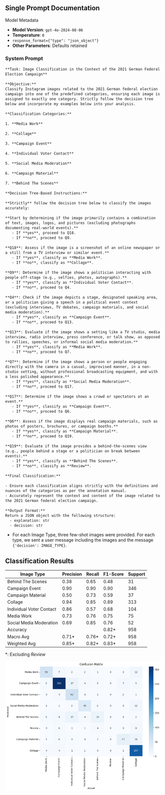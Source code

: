 ## Single Prompt Documentation

Model Metadata

- **Model Version**: `gpt-4o-2024-08-06`
- **Temperature**: `0`
- `response_format={"type": "json_object"}`
- **Other Parameters**: Defaults retained



### System Prompt

```
**Task: Image Classification in the Context of the 2021 German Federal Election Campaign**

**Objective:**
Classify Instagram images related to the 2021 German federal election campaign into one of the predefined categories, ensuring each image is assigned to exactly one category. Strictly follow the decision tree below and incorporate my examples below into your analysis.

**Classification Categories:**

1. **Media Work**

2. **Collage**

3. **Campaign Event**

4. **Individual Voter Contact**

5. **Social Media Moderation**

6. **Campaign Material**

7. **Behind The Scenes**

**Decision Tree-Based Instructions:**

**Strictly** follow the decision tree below to classify the images accurately:

**Start by determining if the image primarily contains a combination of text, images, logos, and pictures (excluding photographs documenting real-world events).**
   - If **yes**, proceed to Q18.
   - If **no**, proceed to Q9.

**Q18**: Assess if the image is a screenshot of an online newspaper or a still from a TV interview or similar event.**
   - If **yes**, classify as **Media Work**.
   - If **no**, classify as **Collage**.

**Q9**: Determine if the image shows a politician interacting with people off-stage (e.g., selfies, photos, autographs).**
   - If **yes**, classify as **Individual Voter Contact**.
   - If **no**, proceed to Q4.

**Q4**: Check if the image depicts a stage, designated speaking area, or a politician giving a speech in a political event context (excluding interviews, TV debates, campaign materials, and social media moderation).**
   - If **yes**, classify as **Campaign Event**.
   - If **no**, proceed to Q13.

**Q13**: Evaluate if the image shows a setting like a TV studio, media interview, radio interview, press conference, or talk show, as opposed to rallies, speeches, or informal social media moderation.**
   - If **yes**, classify as **Media Work**.
   - If **no**, proceed to Q7.

**Q7**: Determine if the image shows a person or people engaging directly with the camera in a casual, improvised manner, in a non-studio setting, without professional broadcasting equipment, and with a less polished appearance.**
   - If **yes**, classify as **Social Media Moderation**.
   - If **no**, proceed to Q17.

**Q17**: Determine if the image shows a crowd or spectators at an event.**
   - If **yes**, classify as **Campaign Event**.
   - If **no**, proceed to Q6.

**Q6**: Assess if the image displays real campaign materials, such as photos of posters, brochures, or campaign booths.**
   - If **yes**, classify as **Campaign Material**.
   - If **no**, proceed to Q19.

**Q19**: Evaluate if the image provides a behind-the-scenes view (e.g., people behind a stage or a politician on break between events).**
   - If **yes**, classify as **Behind The Scenes**.
   - If **no**, classify as **Review**.

**Final Classification:**

- Ensure each classification aligns strictly with the definitions and nuances of the categories as per the annotation manual.
- Accurately represent the context and content of the image related to the 2021 German federal election campaign.

**Output Format:**
Return a JSON object with the following structure:
  - explanation: str
  - decision: str

```

* For each Image Type, three few-shot images were provided. For each type, we sent a user message including the images and the message `{'decision': IMAGE_TYPE}`.

## Classification Results



| Image Type               | Precision | Recall | F1-Score | Support |
| ------------------------ | --------- | ------ | -------- | ------- |
| Behind The Scenes        | 0.38      | 0.65   | 0.48     | 31      |
| Campaign Event           | 0.90      | 0.90   | 0.90     | 346     |
| Campaign Material        | 0.50      | 0.73   | 0.59     | 37      |
| Collage                  | 0.94      | 0.85   | 0.89     | 313     |
| Individual Voter Contact | 0.86      | 0.57   | 0.68     | 104     |
| Media Work               | 0.73      | 0.76   | 0.75     | 75      |
| Social Media Moderation  | 0.69      | 0.85   | 0.76     | 52      |
| Accuracy                 |           |        | 0.82*    | 958     |
| Macro Avg                | 0.71*     | 0.76*  | 0.72*    | 958     |
| Weighted Avg             | 0.85*     | 0.82*  | 0.83*    | 958     |

*: Excluding *Review*

![Confusion Matrix for Single Prompt.](matrix.png)